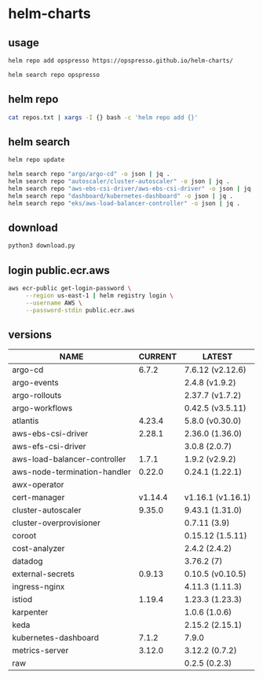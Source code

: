 # helm-charts

## usage

```bash
helm repo add opspresso https://opspresso.github.io/helm-charts/

helm search repo opspresso
```

## helm repo

```bash
cat repos.txt | xargs -I {} bash -c 'helm repo add {}'
```

## helm search

```bash
helm repo update

helm search repo "argo/argo-cd" -o json | jq .
helm search repo "autoscaler/cluster-autoscaler" -o json | jq .
helm search repo "aws-ebs-csi-driver/aws-ebs-csi-driver" -o json | jq .
helm search repo "dashboard/kubernetes-dashboard" -o json | jq .
helm search repo "eks/aws-load-balancer-controller" -o json | jq .
```

## download

```bash
python3 download.py
```

## login public.ecr.aws

```bash
aws ecr-public get-login-password \
     --region us-east-1 | helm registry login \
     --username AWS \
     --password-stdin public.ecr.aws
```

## versions

<!--- BEGIN_VERSION --->
| NAME | CURRENT | LATEST |
| --- | --- | --- |
| argo-cd | 6.7.2 | 7.6.12 (v2.12.6) |
| argo-events |  | 2.4.8 (v1.9.2) |
| argo-rollouts |  | 2.37.7 (v1.7.2) |
| argo-workflows |  | 0.42.5 (v3.5.11) |
| atlantis | 4.23.4 | 5.8.0 (v0.30.0) |
| aws-ebs-csi-driver | 2.28.1 | 2.36.0 (1.36.0) |
| aws-efs-csi-driver |  | 3.0.8 (2.0.7) |
| aws-load-balancer-controller | 1.7.1 | 1.9.2 (v2.9.2) |
| aws-node-termination-handler | 0.22.0 | 0.24.1 (1.22.1) |
| awx-operator |  |  |
| cert-manager | v1.14.4 | v1.16.1 (v1.16.1) |
| cluster-autoscaler | 9.35.0 | 9.43.1 (1.31.0) |
| cluster-overprovisioner |  | 0.7.11 (3.9) |
| coroot |  | 0.15.12 (1.5.11) |
| cost-analyzer |  | 2.4.2 (2.4.2) |
| datadog |  | 3.76.2 (7) |
| external-secrets | 0.9.13 | 0.10.5 (v0.10.5) |
| ingress-nginx |  | 4.11.3 (1.11.3) |
| istiod | 1.19.4 | 1.23.3 (1.23.3) |
| karpenter |  | 1.0.6 (1.0.6) |
| keda |  | 2.15.2 (2.15.1) |
| kubernetes-dashboard | 7.1.2 | 7.9.0 |
| metrics-server | 3.12.0 | 3.12.2 (0.7.2) |
| raw |  | 0.2.5 (0.2.3) |
<!--- END_VERSION --->
